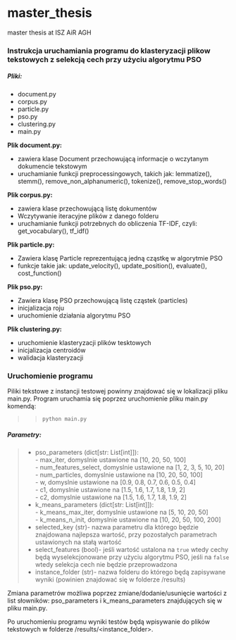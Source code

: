 # master_thesis
master thesis at ISZ AiR AGH

### **Instrukcja uruchamiania programu do klasteryzacji plikow tekstowych z selekcją cech przy użyciu algorytmu PSO** ### 

##### **Pliki:** #####
- document.py
- corpus.py
- particle.py
- pso.py
- clustering.py
- main.py

**Plik document.py:**
- zawiera klase Document przechowującą informacje o wczytanym dokumencie tekstowym
- uruchamianie funkcji preprocessingowych, takich jak: lemmatize(), stemm(), remove_non_alphanumeric(), tokenize(), remove_stop_words()

**Plik corpus.py:**
- zawiera klase przechowującą listę dokumentów 
- Wczytywanie iteracyjne plików z danego folderu
- uruchamianie funkcji potrzebnych do obliczenia TF-IDF, czyli: get_vocabulary(), tf_idf()

**Plik particle.py:**
- Zawiera klasę Particle reprezentującą jedną cząstkę w algorytmie PSO
- funkcje takie jak: update_velocity(), update_position(), evaluate(), cost_function()

**Plik pso.py:**
- Zawiera klasę PSO przechowującą listę cząstek (particles)
- inicjalizacja roju
- uruchomienie działania algorytmu PSO

**Plik clustering.py:**
- uruchomienie klasteryzacji plików tesktowych
- inicjalizacja centroidów
- walidacja klasteryzacji


### **Uruchomienie programu** ###
Piliki tekstowe z instancji testowej powinny znajdować się w lokalizacji pliku main.py. Program uruchamia się poprzez uruchomienie pliku main.py komendą: 
>> `python main.py`

##### **Parametry:** #####
> * pso_parameters (dict[str: List[int]]):<br>
        - max_iter, domyslnie ustawione na [10, 20, 50, 100] <br>
        - num_features_select, domyslnie ustawione na [1, 2, 3, 5, 10, 20]<br>
        - num_particles, domyslnie ustawione na [10, 20, 50, 100]<br>
        - w, domyslnie ustawione na [0.9, 0.8, 0.7, 0.6, 0.5, 0.4]<br>
        - c1, domyslnie ustawione na [1.5, 1.6, 1.7, 1.8, 1.9, 2]<br>
        - c2, domyslnie ustawione na [1.5, 1.6, 1.7, 1.8, 1.9, 2]<br>
> * k_means_parameters (dict[str: List[int]]):<br>
        - k_means_max_iter, domyslnie ustawione na [5, 10, 20, 50]<br>
        - k_means_n_init, domyslnie ustawione na [10, 20, 50, 100, 200]<br>
> * selected_key (str)- nazwa parametru dla którego będzie znajdowana najlepsza wartość, przy pozostałych parametrach ustawionych na stałą wartość
> * select_features (bool)- jeśli wartość ustalona na `true` wtedy cechy będą wyselekcjonowane przy użyciu algorytmu PSO, jeśli na `false` wtedy selekcja cech nie będzie przeprowadzona
> * instance_folder (str)- nazwa folderu do którego będą zapisywane wyniki (powinien znajdować się w folderze /results)
        
Zmiana parametrów możliwa poprzez zmiane/dodanie/usunięcie wartości z list słowników: pso_parameters i k_means_parameters znajdujących się w pliku main.py.

Po uruchomieniu programu wyniki testów będą wpisywanie do plików tekstowych w folderze /results/<instance_folder>.
